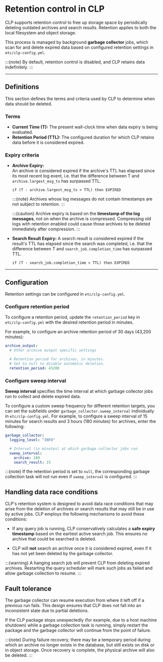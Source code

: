 # Retention control in CLP

CLP supports retention control to free up storage space by periodically deleting outdated archives
and search results. Retention applies to both the local filesystem and object storage.

This process is managed by background **garbage collector** jobs, which scan for and delete expired
data based on configured retention settings in `etc/clp-config.yml`.

:::{note}
By default, retention control is disabled, and CLP retains data indefinitely.
:::

---

## Definitions

This section defines the terms and criteria used by CLP to determine when data should be 
deleted.

### Terms

- **Current Time (T):** The present wall-clock time when data expiry is being evaluated.
- **Retention Period (TTL):** The configured duration for which CLP retains data before it is
  considered expired.

### Expiry criteria

- **Archive Expiry:**  
  An archive is considered expired if the archive's TTL has elapsed since its most recent log event,
  i.e. that the difference between T and `archive.largest_msg_ts` has surpassed TTL.
  ```text
  if (T - archive.largest_msg_ts > TTL) then EXPIRED
  ```
  :::{note}
  Archives whose log messages do not contain timestamps are not subject to retention.
  :::
  
  :::{caution}
  Archive expiry is based on the **timestamp of the log messages**, not on when the archive is
  compressed. Compressing old logs with retention enabled could cause those archives to be deleted
  immediately after compression.
  :::

- **Search Result Expiry:** 
  A search result is considered expired if the result's TTL has elapsed since the search was 
  completed, i.e. that the difference between T and `search_job.completion_time` has surpassed TTL.
  ```text
  if (T - search_job.completion_time > TTL) then EXPIRED
  ```

---

## Configuration
Retention settings can be configured in `etc/clp-config.yml`.

### Configure retention period
To configure a retention period, update the `retention_period` key in `etc/clp-config.yml` with the
desired retention period in minutes.

For example, to configure an archive retention period of 30 days (43,200 minutes):
```yaml
archive_output:
  # Other archive output specific settings

  # Retention period for archives, in minutes. 
  # Set to null to disable automatic deletion.
  retention_period: 43200
```

### Configure sweep interval
**Sweep interval** specifies the time interval at which garbage collector jobs run to collect and
delete expired data.

To configure a custom sweep frequency for different retention targets, you can set the subfields
under `garbage_collector.sweep_interval` individually in `etc/clp-config.yml`. For example, to
configure a sweep interval of 15 minutes for search results and 3 hours (180 minutes) for archives,
enter the following:

```yaml
garbage_collector:
  logging_level: "INFO"

  # Interval (in minutes) at which garbage collector jobs run
  sweep_interval:
    archive: 180
    search_result: 15
```

:::{note}
If the retention period is set to `null`, the corresponding garbage collection task will not run 
even if `sweep_interval` is configured.
:::

## Handling data race conditions
CLP's retention system is designed to avoid data race conditions that may arise from the deletion of
archives or search results that may still be in use by active jobs. CLP employs the following
mechanisms to avoid these conditions:

- If any query job is running, CLP conservatively calculates a **safe expiry timestamp** based on 
  the earliest active search job. This ensures no archive that could be searched is deleted.

- CLP will **not** search an archive once it is considered expired, even if it has not yet been
  deleted by the garbage collector.

:::{warning}
A hanging search job will prevent CLP from deleting expired archives. 
Restarting the query scheduler will mark such jobs as failed and allow garbage collection to resume.
:::

## Fault tolerance
The garbage collector can resume execution from where it left off if a previous run fails. 
This design ensures that CLP does not fall into an inconsistent state due to partial deletions.

If the CLP package stops unexpectedly (for example, due to a host machine shutdown) while a garbage
collection task is running, simply restart the package and the garbage collector will continue 
from the point of failure.

:::{note}
During failure recovery, there may be a temporary period during which an archive no longer exists in
the database, but still exists on disk or in object storage. Once recovery is complete, the physical
archive will also be deleted.
:::